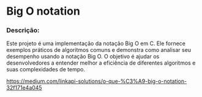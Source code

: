 # Big O notation

### Descrição:

Este projeto é uma implementação da notação Big O em C. Ele fornece exemplos práticos de algoritmos comuns e demonstra como analisar seu desempenho usando a notação Big O. O objetivo é ajudar os desenvolvedores a entender melhor a eficiência de diferentes algoritmos e suas complexidades de tempo.

https://medium.com/linkapi-solutions/o-que-%C3%A9-big-o-notation-32f171e4a045
